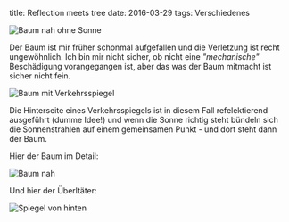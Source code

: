 title: Reflection meets tree
date: 2016-03-29
tags: Verschiedenes

![Baum nah ohne Sonne]({filename}tree2.jpg)

Der Baum ist mir früher schonmal aufgefallen und die Verletzung ist recht ungewöhnlich. Ich bin mir nicht sicher, ob
nicht eine *"mechanische"* Beschädigung vorangegangen ist, aber das was der Baum mitmacht ist sicher nicht fein.

![Baum mit Verkehrsspiegel]({filename}mirror.jpg)

Die Hinterseite eines Verkehrsspiegels ist in diesem Fall refelektierend ausgeführt (dumme Idee!) und wenn die Sonne
richtig steht bündeln sich die Sonnenstrahlen auf einem gemeinsamen Punkt - und dort steht dann der Baum.

Hier der Baum im Detail:

![Baum nah]({filename}tree.jpg)

Und hier der Überltäter:

![Spiegel von hinten]({filename}mirror2.jpg)


